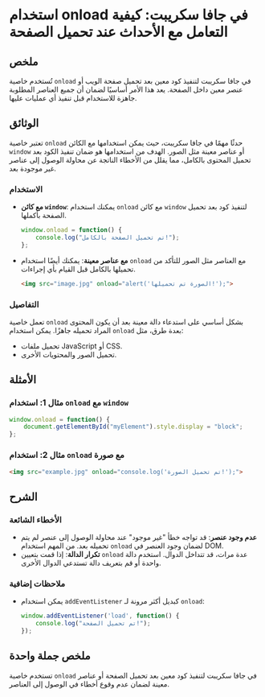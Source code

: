 <!--
Meta Description: # استخدام onload في جافا سكريبت: كيفية التعامل مع الأحداث عند تحميل الصفحة ## ملخص تُستخدم خاصية `onload` في جافا سكريبت لتنفيذ كود معين بعد تحميل صفح...
Meta Keywords: onload, تحميل, استخدام, بعد, window
-->

# استخدام onload في جافا سكريبت: كيفية التعامل مع الأحداث عند تحميل الصفحة

## ملخص
تُستخدم خاصية `onload` في جافا سكريبت لتنفيذ كود معين بعد تحميل صفحة الويب أو عنصر معين داخل الصفحة. يعد هذا الأمر أساسيًا لضمان أن جميع العناصر المطلوبة جاهزة للاستخدام قبل تنفيذ أي عمليات عليها.

## الوثائق
تعتبر خاصية `onload` حدثًا مهمًا في جافا سكريبت، حيث يمكن استخدامها مع الكائن `window` أو عناصر معينة مثل الصور. الهدف من استخدامها هو ضمان تنفيذ الكود بعد تحميل المحتوى بالكامل، مما يقلل من الأخطاء الناتجة عن محاولة الوصول إلى عناصر غير موجودة بعد.

### الاستخدام
- **مع كائن `window`**: يمكنك استخدام `onload` مع كائن `window` لتنفيذ كود بعد تحميل الصفحة بأكملها.
  
  ```javascript
  window.onload = function() {
      console.log("تم تحميل الصفحة بالكامل!");
  };
  ```

- **مع عناصر معينة**: يمكنك أيضًا استخدام `onload` مع العناصر مثل الصور للتأكد من تحميلها بالكامل قبل القيام بأي إجراءات.

  ```html
  <img src="image.jpg" onload="alert('الصورة تم تحميلها!');">
  ```

### التفاصيل
تعمل خاصية `onload` بشكل أساسي على استدعاء دالة معينة بعد أن يكون المحتوى المراد تحميله جاهزًا. يمكن استخدام `onload` بعدة طرق، مثل:
- تحميل ملفات JavaScript أو CSS.
- تحميل الصور والمحتويات الأخرى.

## الأمثلة
### مثال 1: استخدام `onload` مع `window`
```javascript
window.onload = function() {
    document.getElementById("myElement").style.display = "block";
};
```

### مثال 2: استخدام `onload` مع صورة
```html
<img src="example.jpg" onload="console.log('تم تحميل الصورة!');">
```

## الشرح
### الأخطاء الشائعة
- **عدم وجود عنصر**: قد تواجه خطأ "غير موجود" عند محاولة الوصول إلى عنصر لم يتم تحميله بعد. من المهم استخدام `onload` لضمان وجود العنصر في DOM.
- **تكرار الدالة**: إذا قمت بتعيين `onload` عدة مرات، قد تتداخل الدوال. استخدم دالة واحدة أو قم بتعريف دالة تستدعي الدوال الأخرى.

### ملاحظات إضافية
- يمكن استخدام `addEventListener` كبديل أكثر مرونة لـ `onload`:
  ```javascript
  window.addEventListener('load', function() {
      console.log("تم تحميل الصفحة!");
  });
  ```

## ملخص جملة واحدة
تستخدم خاصية `onload` في جافا سكريبت لتنفيذ كود معين بعد تحميل الصفحة أو عناصر معينة لضمان عدم وقوع أخطاء في الوصول إلى العناصر.